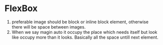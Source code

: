 # FlexBox

1. preferable image should be block or inline block element, otherwise there will be space between images.
2. When we say magin auto it occupy the place which needs itself but look like occupy more than it looks. 
Basically all the space untill next element.